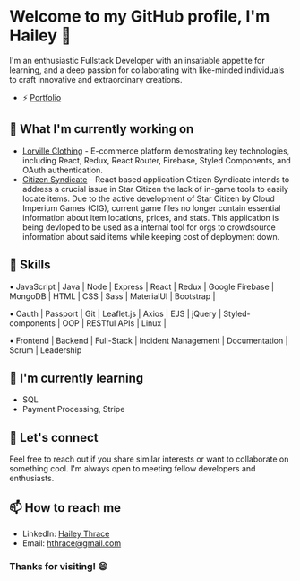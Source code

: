 # Welcome to my GitHub profile, I'm Hailey 👋

I'm an enthusiastic Fullstack Developer with an insatiable appetite for learning, and a deep passion for collaborating with like-minded individuals to craft innovative and extraordinary creations.

- ⚡ [Portfolio](https://hthrace.github.io/Portfolio/)

## 🚀 What I'm currently working on

- [Lorville Clothing](https://github.com/Hthrace/LorvilleClothing) - E-commerce platform demostrating key technologies, including React, Redux, React Router, Firebase, Styled Components, and OAuth authentication.
- [Citizen Syndicate](https://github.com/Hthrace/citizenSyndicate) - React based application Citizen Syndicate intends to address a crucial issue in Star Citizen the lack of in-game tools to easily locate items. Due to the active development of Star Citizen by Cloud Imperium Games (CIG), current game files no longer contain essential information about item locations, prices, and stats. This application is being devloped to be used as a internal tool for orgs to crowdsource information about said items while keeping cost of deployment down.

## 🔧 Skills

• JavaScript | Java | Node | Express | React | Redux | Google Firebase | MongoDB | HTML | CSS | Sass | MaterialUI | Bootstrap |

• Oauth | Passport | Git | Leaflet.js | Axios | EJS | jQuery | Styled-components | OOP | RESTful APIs | Linux |

• Frontend | Backend | Full-Stack | Incident Management | Documentation | Scrum | Leadership 

## 🌱 I'm currently learning

- SQL
- Payment Processing, Stripe

## 💬 Let's connect

Feel free to reach out if you share similar interests or want to collaborate on something cool. I'm always open to meeting fellow developers and enthusiasts.

## 📫 How to reach me

- LinkedIn: [Hailey Thrace ](https://www.linkedin.com/in/hthrace/)
- Email: [hthrace@gmail.com](mailto:hthrace@gmail.com)

### Thanks for visiting! 😄

<!--
**Hthrace/Hthrace** is a ✨ _special_ ✨ repository because its `README.md` (this file) appears on your GitHub profile.

Here are some ideas to get you started:

- 🔭 I’m currently working on ...
- 🌱 I’m currently learning ...
- 👯 I’m looking to collaborate on ...
- 🤔 I’m looking for help with ...
- 💬 Ask me about ...
- 📫 How to reach me: ...
- 😄 Pronouns: ...
- ⚡ Fun fact: ...
-->
